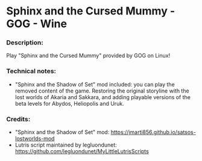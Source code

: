 # Sphinx and the Cursed Mummy - GOG - Wine
### Description:
Play "Sphinx and the Cursed Mummy" provided by GOG on Linux!
### Technical notes:
- "Sphinx and the Shadow of Set" mod included: you can play the removed content of the game. Restoring the original storyline with the lost worlds of Akaria and Sakkara, and adding playable versions of the beta levels for Abydos, Heliopolis and Uruk.
### Credits:
- "Sphinx and the Shadow of Set" mod: https://jmarti856.github.io/satsos-lostworlds-mod
- Lutris script maintained by legluondunet: https://github.com/legluondunet/MyLittleLutrisScripts
